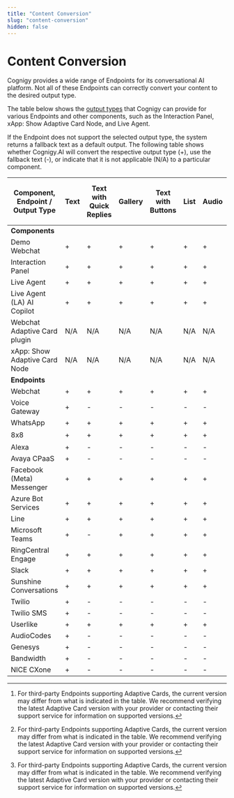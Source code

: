 ```yaml
---
title: "Content Conversion" 
slug: "content-conversion"
hidden: false 
---
```


# Content Conversion

Cognigy provides a wide range of Endpoints for its conversational AI platform.
Not all of these Endpoints can correctly convert your content to the desired output type.

The table below shows the [output types](../../resource/node-reference/basic/say.md)
that Cognigy can provide for various Endpoints and other components,
such as the Interaction Panel, xApp: Show Adaptive Card Node, and Live Agent. 

If the Endpoint does not support the selected output type, the system returns a fallback text as a default output.
The following table shows whether Cognigy.AI will convert the respective output type (+), use the fallback text (-),
or indicate that it is not applicable (N/A) to a particular component.

| Component, Endpoint / Output Type | Text | Text with Quick Replies | Gallery | Text with Buttons | List | Audio | Image | Video | JSON/XML | Adaptive Card (including supported versions) |
|-----------------------------------|------|-------------------------|---------|-------------------|------|-------|-------|-------|----------|----------------------------------------------|
| **Components**                    |      |                         |         |                   |      |       |       |       |          |                                              |
| Demo Webchat                      | +    | +                       | +       | +                 | +    | +     | +     | +     | -        | 1.5                                          |
| Interaction Panel                 | +    | +                       | +       | +                 | +    | +     | +     | +     | -        | 1.2                                          |
| Live Agent                        | +    | +                       | +       | +                 | +    | +     | +     | +     | -        | 1.5                                          |
| Live Agent (LA) AI Copilot        | +    | +                       | +       | +                 | +    | +     | +     | +     | -        | 1.5                                          |
| Webchat Adaptive Card plugin      | N/A  | N/A                     | N/A     | N/A               | N/A  | N/A   | N/A   | N/A   | -        | 1.2                                          |
| xApp: Show Adaptive Card Node     | N/A  | N/A                     | N/A     | N/A               | N/A  | N/A   | N/A   | N/A   | -        | 1.6                                          |
| **Endpoints**                     |      |                         |         |                   |      |       |       |       | -        |                                              |
| Webchat                           | +    | +                       | +       | +                 | +    | +     | +     | +     | -        | 1.5                                          |
| Voice Gateway                     | +    | -                       | -       | -                 | -    | -     | -     | -     | -        | -                                            |
| WhatsApp                          | +    | +                       | +       | +                 | +    | +     | +     | +     | JSON     | -                                            |
| 8x8                               | +    | +                       | +       | +                 | +    | +     | +     | +     | JSON     | 1.3[^*]                                      |
| Alexa                             | +    | -                       | -       | -                 | -    | -     | -     | -     | -        | -                                            |
| Avaya CPaaS                       | +    | -                       | -       | -                 | -    | -     | -     | -     | XML      | -                                            |
| Facebook (Meta) Messenger         | +    | +                       | +       | +                 | +    | +     | +     | +     | -        | -                                            |
| Azure Bot Services                | +    | +                       | +       | +                 | +    | +     | +     | +     | JSON     | 1.5[^*]                                      |
| Line                              | +    | +                       | +       | +                 | +    | +     | +     | +     | JSON     | -                                            |
| Microsoft Teams                   | +    | -                       | +       | +                 | +    | +     | +     | +     | JSON     | 1.5[^*]                                      |
| RingCentral Engage                | +    | +                       | +       | +                 | +    | +     | +     | +     | JSON     | -                                            |
| Slack                             | +    | +                       | +       | +                 | +    | +     | +     | +     | JSON     | -                                            |
| Sunshine Conversations            | +    | +                       | +       | +                 | +    | +     | +     | +     | JSON     | -                                            |
| Twilio                            | +    | -                       | -       | -                 | -    | -     | -     | -     | TwiML    | -                                            |
| Twilio SMS                        | +    | -                       | -       | -                 | -    | -     | -     | -     | TwiML    | -                                            |
| Userlike                          | +    | +                       | +       | +                 | +    | +     | +     | +     | JSON     | -                                            |
| AudioCodes                        | +    | -                       | -       | -                 | -    | -     | -     | -     | -        | -                                            |
| Genesys                           | +    | -                       | -       | -                 | -    | -     | -     | -     | JSON     | -                                            |
| Bandwidth                         | +    | -                       | -       | -                 | -    | -     | -     | -     | JSON     | -                                            |
| NICE CXone                        | +    | -                       | -       | -                 | -    | -     | -     | -     | JSON     | -                                            |

[^*]: For third-party Endpoints supporting Adaptive Cards, the current version may differ from what is indicated in the table. We recommend verifying the latest Adaptive Card version with your provider or contacting their support service for information on supported versions.